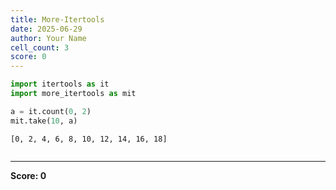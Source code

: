 ```yaml
---
title: More-Itertools
date: 2025-06-29
author: Your Name
cell_count: 3
score: 0
---
```


```python
import itertools as it
import more_itertools as mit
```


```python
a = it.count(0, 2)
mit.take(10, a)
```




    [0, 2, 4, 6, 8, 10, 12, 14, 16, 18]




```python

```


---
**Score: 0**